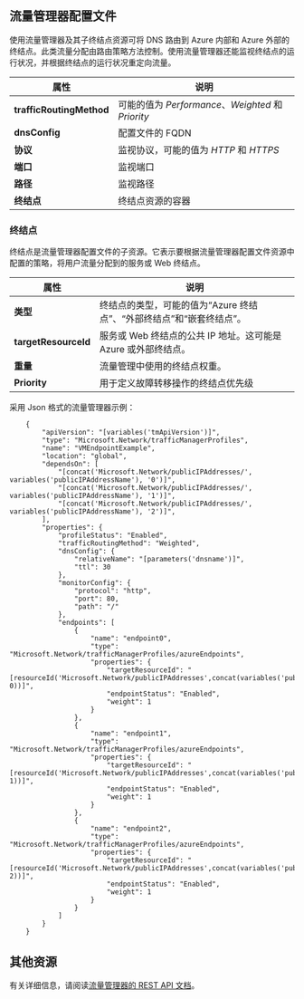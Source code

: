 ## 流量管理器配置文件

使用流量管理器及其子终结点资源可将 DNS 路由到 Azure 内部和 Azure 外部的终结点。此类流量分配由路由策略方法控制。使用流量管理器还能监视终结点的运行状况，并根据终结点的运行状况重定向流量。

| 属性 | 说明 |
|---|---|
|**trafficRoutingMethod**| 可能的值为 *Performance*、*Weighted* 和 *Priority* | 
| **dnsConfig** | 配置文件的 FQDN | 
| **协议** | 监视协议，可能的值为 *HTTP* 和 *HTTPS*|
| **端口** | 监视端口 |  
| **路径** | 监视路径 |
| **终结点** | 终结点资源的容器 | 

### 终结点 

终结点是流量管理器配置文件的子资源。它表示要根据流量管理器配置文件资源中配置的策略，将用户流量分配到的服务或 Web 终结点。

| 属性 | 说明 | 
|---|---| 
| **类型** | 终结点的类型，可能的值为“Azure 终结点”、“外部终结点”和“嵌套终结点”。 | 
| **targetResourceId** | 服务或 Web 终结点的公共 IP 地址。这可能是 Azure 或外部终结点。 | 
| **重量** | 流量管理中使用的终结点权重。 | 
| **Priority** | 用于定义故障转移操作的终结点优先级 |

采用 Json 格式的流量管理器示例：

        {
            "apiVersion": "[variables('tmApiVersion')]",
            "type": "Microsoft.Network/trafficManagerProfiles",
            "name": "VMEndpointExample",
            "location": "global",
            "dependsOn": [
                "[concat('Microsoft.Network/publicIPAddresses/', variables('publicIPAddressName'), '0')]",
                "[concat('Microsoft.Network/publicIPAddresses/', variables('publicIPAddressName'), '1')]",
                "[concat('Microsoft.Network/publicIPAddresses/', variables('publicIPAddressName'), '2')]",
            ],
            "properties": {
                "profileStatus": "Enabled",
                "trafficRoutingMethod": "Weighted",
                "dnsConfig": {
                    "relativeName": "[parameters('dnsname')]",
                    "ttl": 30
                },
                "monitorConfig": {
                    "protocol": "http",
                    "port": 80,
                    "path": "/"
                },
                "endpoints": [
                    {
                        "name": "endpoint0",
                        "type": "Microsoft.Network/trafficManagerProfiles/azureEndpoints",
                        "properties": {
                            "targetResourceId": "[resourceId('Microsoft.Network/publicIPAddresses',concat(variables('publicIPAddressName'), 0))]",
                            "endpointStatus": "Enabled",
                            "weight": 1
                        }
                    },
                    {
                        "name": "endpoint1",
                        "type": "Microsoft.Network/trafficManagerProfiles/azureEndpoints",
                        "properties": {
                            "targetResourceId": "[resourceId('Microsoft.Network/publicIPAddresses',concat(variables('publicIPAddressName'), 1))]",
                            "endpointStatus": "Enabled",
                            "weight": 1
                        }
                    },
                    {
                        "name": "endpoint2",
                        "type": "Microsoft.Network/trafficManagerProfiles/azureEndpoints",
                        "properties": {
                            "targetResourceId": "[resourceId('Microsoft.Network/publicIPAddresses',concat(variables('publicIPAddressName'), 2))]",
                            "endpointStatus": "Enabled",
                            "weight": 1
                        }
                    }
                ]
            }
        }

## 其他资源

有关详细信息，请阅读[流量管理器的 REST API 文档](https://msdn.microsoft.com/zh-cn/library/azure/mt163664.aspx)。

<!---HONumber=Mooncake_1221_2015-->